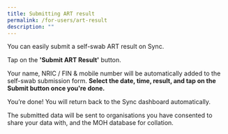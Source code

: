 ```yaml
---
title: Submitting ART result
permalink: /for-users/art-result
description: ""
---
```

You can easily submit a self-swab ART result on Sync. 

Tap on the **'Submit ART Result'** button. 

Your name, NRIC / FIN & mobile number will be automatically added to the self-swab submission form. **Select the date, time, result, and tap on the Submit button once you're done.**

You’re done! You will return back to the Sync dashboard automatically. 

The submitted data will be sent to organisations you have consented to share your data with, and the MOH database for collation.